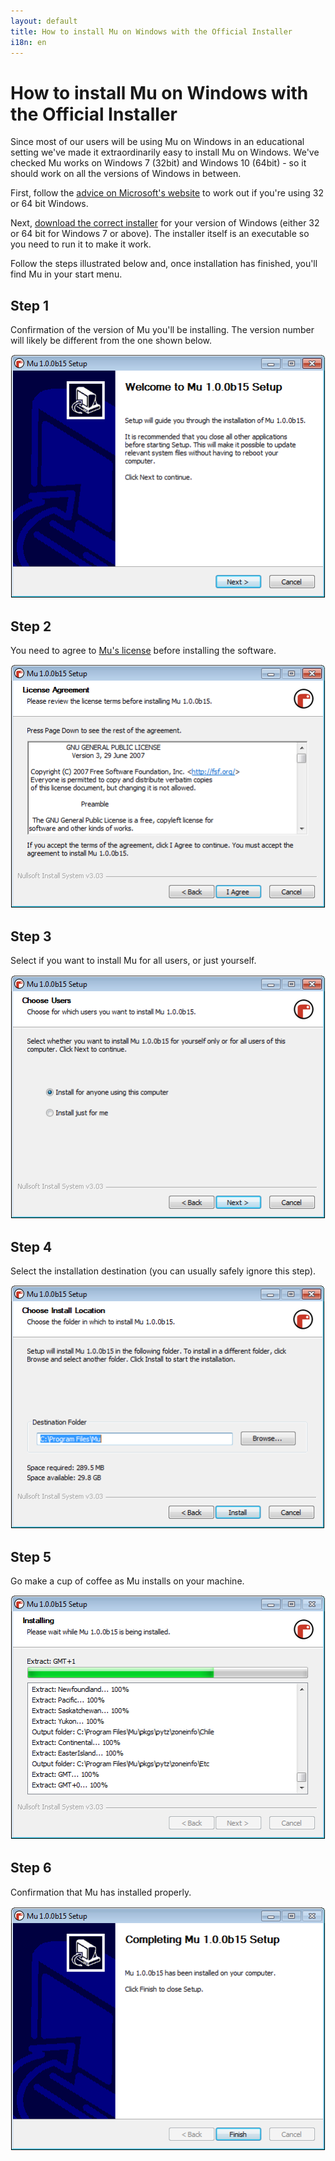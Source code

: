 ```yaml
---
layout: default
title: How to install Mu on Windows with the Official Installer
i18n: en
---
```


# How to install Mu on Windows with the Official Installer 

Since most of our users will be using Mu on Windows in an educational setting
we've made it extraordinarily easy to install Mu on Windows. We've checked
Mu works on Windows 7 (32bit) and Windows 10 (64bit) - so it should work on
all the versions of Windows in between.

First, follow the
[advice on Microsoft's website](https://support.microsoft.com/en-us/help/15056/windows-7-32-64-bit-faq) to work out if you're using 32 or 64 bit Windows.

Next, [download the correct installer](/en/download) for your version of
Windows (either 32 or 64 bit for Windows 7 or above). The installer itself is
an executable so you need to run it to make it work.

Follow the steps illustrated below and, once installation has finished, you'll
find Mu in your start menu.

<div class="row">
  <h2>Step 1</h2>
  <p>Confirmation of the version of Mu you'll be installing. The version
  number will likely be different from the one shown below.</p>
  <img src="/img/en/howto/winstall1.png" alt="Windows installer step 1" class="img-responsive center-block img-rounded movie"/>
</div>
<div class="row">
  <h2>Step 2</h2>
  <p>You need to agree to <a href="https://github.com/mu-editor/mu/blob/master/LICENSE">Mu's license</a> before installing the software.</p>
  <img src="/img/en/howto/winstall2.png" alt="Windows installer step 2" class="img-responsive center-block img-rounded movie"/>
</div>
<div class="row">
  <h2>Step 3</h2>
  <p>Select if you want to install Mu for all users, or just yourself.</p>
  <img src="/img/en/howto/winstall3.png" alt="Windows installer step 3" class="img-responsive center-block img-rounded movie"/>
</div>
<div class="row">
  <h2>Step 4</h2>
  <p>Select the installation destination (you can usually safely ignore this
  step).</p>
  <img src="/img/en/howto/winstall4.png" alt="Windows installer step 4" class="img-responsive center-block img-rounded movie"/>
</div>
<div class="row">
  <h2>Step 5</h2>
  <p>Go make a cup of coffee as Mu installs on your machine.</p>
  <img src="/img/en/howto/winstall5.png" alt="Windows installer step 5" class="img-responsive center-block img-rounded movie"/>
</div>
<div class="row">
  <h2>Step 6</h2>
  <p>Confirmation that Mu has installed properly.</p>
  <img src="/img/en/howto/winstall6.png" alt="Windows installer step 6" class="img-responsive center-block img-rounded movie"/>
</div>
